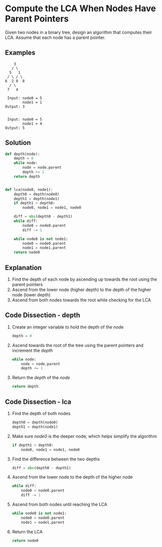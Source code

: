 # Compute the LCA When Nodes Have Parent Pointers
Given two nodes in a binary tree, design an algorithm that computes their LCA. Assume that each node has a parent pointer.

## Examples
```
    3
   / \
  5   1
 / \ / \
6  2 0  8
  / \
 7   4

 Input: node0 = 5
        node1 = 1
Output: 3


 Input: node0 = 5
        node1 = 4
Output: 5
```

## Solution
```python
def depth(node):
    depth = 0
    while node:
        node = node.parent
        depth += 1
    return depth


def lca(node0, node1):
    depth0 = depth(node0)
    depth1 = depth(node1)
    if depth1 > depth0:
        node0, node1 = node1, node0

    diff = abs(depth0 - depth1)
    while diff:
        node0 = node0.parent
        diff -= 1

    while node0 is not node1:
        node0 = node0.parent
        node1 = node1.parent
    return node0
```

## Explanation
1. Find the depth of each node by ascending up towards the root using the parent pointers
2. Ascend from the lower node (higher depth) to the depth of the higher node (lower depth)
3. Ascend from both nodes towards the root while checking for the LCA

## Code Dissection - depth
1. Create an integer variable to hold the depth of the node
    ```python
    depth = 0
    ```
2. Ascend towards the root of the tree using the parent pointers and increment the _depth_
    ```python
    while node:
        node = node.parent
        depth += 1
    ```
3. Return the _depth_ of the _node_
    ```python
    return depth
    ```

## Code Dissection - lca
1. Find the depth of both nodes
    ```python
    depth0 = depth(node0)
    depth1 = depth(node1)
    ```
2. Make sure _node0_ is the deeper node, which helps simplify the algorithm
    ```python
    if depth1 > depth0:
        node0, node1 = node1, node0
    ```
3. Find the difference between the two depths
    ```python
    diff = abs(depth0 - depth1)
    ```
4. Ascend from the lower node to the depth of the higher node
    ```python
    while diff:
        node0 = node0.parent
        diff -= 1
    ```
5. Ascend from both nodes until reaching the LCA
    ```python
    while node0 is not node1:
        node0 = node0.parent
        node1 = node1.parent
    ```
6. Return the LCA
    ```python
    return node0
    ```